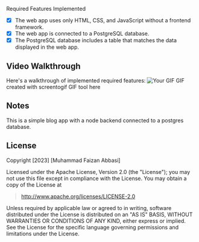 Required Features Implemented

- [x] The web app uses only HTML, CSS, and JavaScript without a frontend framework.
- [x] The web app is connected to a PostgreSQL database.
- [x] The PostgreSQL database includes a table that matches the data displayed in the web app.

## Video Walkthrough

Here's a walkthrough of implemented required features:
<img src="https://i.imgur.com/Sw7mVeD.gif" alt="Your GIF">
GIF created with screentogif GIF tool here

## Notes

This is a simple blog app with a node backend connected to a postgres database.

## License

Copyright [2023] [Muhammad Faizan Abbasi]

Licensed under the Apache License, Version 2.0 (the "License"); you may not use this file except in compliance with the License. You may obtain a copy of the License at

> http://www.apache.org/licenses/LICENSE-2.0

Unless required by applicable law or agreed to in writing, software distributed under the License is distributed on an "AS IS" BASIS, WITHOUT WARRANTIES OR CONDITIONS OF ANY KIND, either express or implied. See the License for the specific language governing permissions and limitations under the License.
